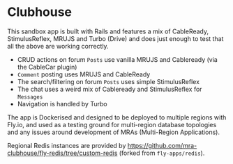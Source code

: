 # Clubhouse

This sandbox app is built with Rails and features a mix of CableReady, StimulusReflex, MRUJS and Turbo (Drive) and does just enough to test that all the above are working correctly.

- CRUD actions on forum `Posts` use vanilla MRUJS and Cableready (via the CableCar plugin)
- `Comment` posting uses MRUJS and CableReady
- The search/filtering on forum `Posts` uses simple StimulusReflex
- The chat uses a weird mix of Cableready and StimulusReflex for `Messages`
- Navigation is handled by Turbo

The app is Dockerised and designed to be deployed to multiple regions with Fly.io, and used as a testing ground for multi-region database topologies and any issues around development of MRAs (Multi-Region Applications).

Regional Redis instances are provided by https://github.com/mra-clubhouse/fly-redis/tree/custom-redis (forked from `fly-apps/redis`).
